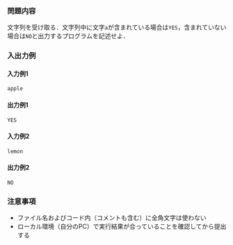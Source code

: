 ### 問題内容
文字列を受け取る．文字列中に文字`a`が含まれている場合は`YES`，含まれていない場合は`NO`と出力するプログラムを記述せよ．


### 入出力例
#### 入力例1
```
apple
```

#### 出力例1
```
YES
```

#### 入力例2
```
lemon
```
#### 出力例2
```
NO
```


### 注意事項

- ファイル名およびコード内（コメントも含む）に全角文字は使わない  
- ローカル環境（自分のPC）で実行結果が合っていることを確認してから提出する
